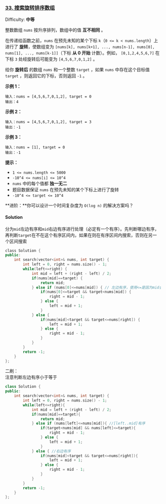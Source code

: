 ### [33\. 搜索旋转排序数组](https://leetcode-cn.com/problems/search-in-rotated-sorted-array/)

Difficulty: **中等**


整数数组 `nums` 按升序排列，数组中的值 **互不相同** 。

在传递给函数之前，`nums` 在预先未知的某个下标 `k`（`0 <= k < nums.length`）上进行了 **旋转**，使数组变为 `[nums[k], nums[k+1], ..., nums[n-1], nums[0], nums[1], ..., nums[k-1]]`（下标 **从 0 开始** 计数）。例如， `[0,1,2,4,5,6,7]` 在下标 `3` 处经旋转后可能变为 `[4,5,6,7,0,1,2]` 。

给你 **旋转后** 的数组 `nums` 和一个整数 `target` ，如果 `nums` 中存在这个目标值 `target` ，则返回它的下标，否则返回 `-1` 。

**示例 1：**

```
输入：nums = [4,5,6,7,0,1,2], target = 0
输出：4
```

**示例 2：**

```
输入：nums = [4,5,6,7,0,1,2], target = 3
输出：-1
```

**示例 3：**

```
输入：nums = [1], target = 0
输出：-1
```

**提示：**

*   `1 <= nums.length <= 5000`
*   `-10^4 <= nums[i] <= 10^4`
*   `nums` 中的每个值都 **独一无二**
*   题目数据保证 `nums` 在预先未知的某个下标上进行了旋转
*   `-10^4 <= target <= 10^4`

**进阶：**你可以设计一个时间复杂度为 `O(log n)` 的解决方案吗？


#### Solution

分为`mid`左边有序和`mid`右边有序进行处理（必定有一个有序）。先判断哪边有序，再判断`target`在不在这个有序区间内，如果在则在有序区间内搜索，否则在另一个区间搜索

```cpp
​class Solution {
public:
    int search(vector<int>& nums, int target) {
        int left = 0, right = nums.size() - 1;
        while(left<=right) {
            int mid = left + (right - left) / 2;
            if(nums[mid]==target) {
                return mid;
            } else if (nums[0]<=nums[mid]) { // 左边有序，使用<=是因为mid会等于low
                if(nums[0]<=target && target<nums[mid]) {
                    right = mid - 1;
                } else {
                    left = mid + 1;
                }
            } else {
                if(nums[mid]<target && target<=nums[right]) {
                    left = mid + 1;
                } else {
                    right = mid - 1;
                }
            }
        }
        return -1;
    }
};
```

二刷：  
注意判断左边有序小于等于  
```cpp
class Solution {
public:
    int search(vector<int>& nums, int target) {
        int left = 0, right = nums.size() - 1;
        while(left<=right){
            int mid = left + (right - left) / 2;
            if(nums[mid]==target){
                return mid;
            } else if (nums[left]<=nums[mid]){ //[left..mid]有序
                if(target<nums[mid] && nums[left]<=target){
                    right = mid - 1;
                } else {
                    left = mid + 1;
                }
            } else { //右边有序
                if(nums[mid]<target && target<=nums[right]){
                    left = mid + 1;
                } else {
                    right = mid - 1;
                }
            }
        }
        return -1;
    }
};
```